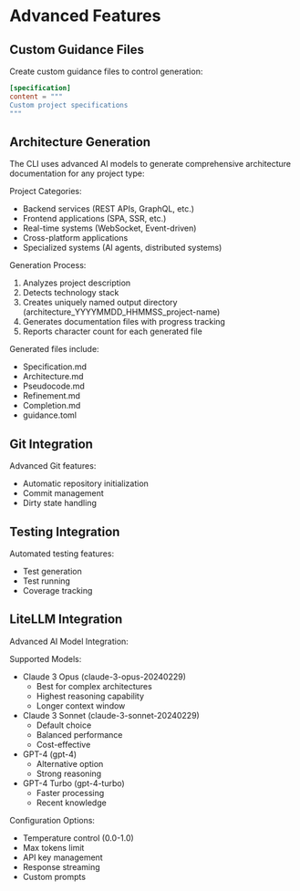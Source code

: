 # Advanced Features

## Custom Guidance Files

Create custom guidance files to control generation:
```toml
[specification]
content = """
Custom project specifications
"""
```

## Architecture Generation
The CLI uses advanced AI models to generate comprehensive architecture documentation for any project type:

Project Categories:
- Backend services (REST APIs, GraphQL, etc.)
- Frontend applications (SPA, SSR, etc.)
- Real-time systems (WebSocket, Event-driven)
- Cross-platform applications
- Specialized systems (AI agents, distributed systems)

Generation Process:
1. Analyzes project description
2. Detects technology stack
3. Creates uniquely named output directory (architecture_YYYYMMDD_HHMMSS_project-name)
4. Generates documentation files with progress tracking
5. Reports character count for each generated file

Generated files include:
- Specification.md
- Architecture.md
- Pseudocode.md
- Refinement.md
- Completion.md
- guidance.toml

## Git Integration

Advanced Git features:
- Automatic repository initialization
- Commit management
- Dirty state handling

## Testing Integration

Automated testing features:
- Test generation
- Test running
- Coverage tracking

## LiteLLM Integration

Advanced AI Model Integration:

Supported Models:
- Claude 3 Opus (claude-3-opus-20240229)
  - Best for complex architectures
  - Highest reasoning capability
  - Longer context window
- Claude 3 Sonnet (claude-3-sonnet-20240229)
  - Default choice
  - Balanced performance
  - Cost-effective
- GPT-4 (gpt-4)
  - Alternative option
  - Strong reasoning
- GPT-4 Turbo (gpt-4-turbo)
  - Faster processing
  - Recent knowledge

Configuration Options:
- Temperature control (0.0-1.0)
- Max tokens limit
- API key management
- Response streaming
- Custom prompts
